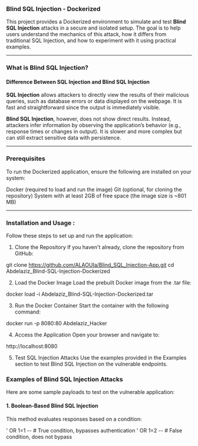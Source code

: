 ### Blind SQL Injection - Dockerized

This project provides a Dockerized environment to simulate and test **Blind SQL Injection** attacks in a secure and isolated setup. 
The goal is to help users understand the mechanics of this attack, how it differs from traditional SQL Injection, and how to experiment with it using practical examples.

---

### What is Blind SQL Injection?

#### Difference Between SQL Injection and Blind SQL Injection

**SQL Injection** allows attackers to directly view the results of their malicious queries, such as database errors or data displayed on the webpage. It is fast and straightforward since the output is immediately visible.

**Blind SQL Injection**, however, does not show direct results. Instead, attackers infer information by observing the application’s behavior (e.g., response times or changes in output). It is slower and more complex but can still extract sensitive data with persistence. 

---

### Prerequisites
To run the Dockerized application, ensure the following are installed on your system:

Docker (required to load and run the image)
Git (optional, for cloning the repository)
System with at least 2GB of free space (the image size is ~801 MB)

---

### Installation and Usage : 

Follow these steps to set up and run the application:

1. Clone the Repository
If you haven't already, clone the repository from GitHub:

git clone https://github.com/ALAOUIa/Blind_SQL_Injection-App.git
cd Abdelaziz_Blind-SQL-Injection-Dockerized


2. Load the Docker Image
Load the prebuilt Docker image from the .tar file:

docker load -i Abdelaziz_Blind-SQL-Injection-Dockerized.tar

3. Run the Docker Container
Start the container with the following command:

docker run -p 8080:80 Abdelaziz_Hacker


4. Access the Application
Open your browser and navigate to:

http://localhost:8080

5. Test SQL Injection Attacks
Use the examples provided in the Examples section to test Blind SQL Injection on the vulnerable endpoints.


### Examples of Blind SQL Injection Attacks

Here are some sample payloads to test on the vulnerable application:

#### 1. **Boolean-Based Blind SQL Injection**
This method evaluates responses based on a condition:

' OR 1=1 --   # True condition, bypasses authentication
' OR 1=2 --   # False condition, does not bypass
